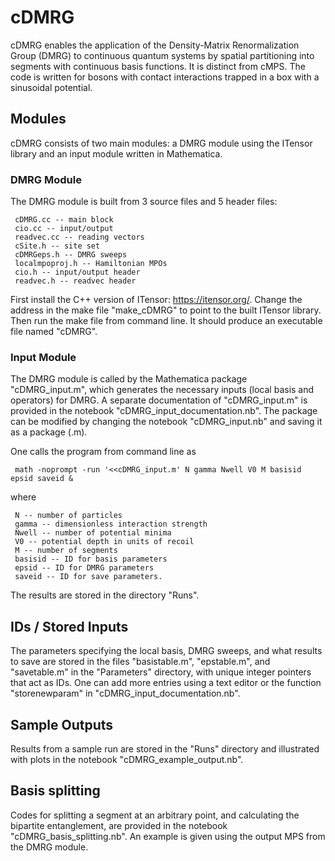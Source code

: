 # cDMRG

  cDMRG enables the application of the Density-Matrix Renormalization Group (DMRG) to continuous quantum systems by spatial partitioning into segments with continuous basis functions. It is distinct from cMPS. The code is written for bosons with contact interactions trapped in a box with a sinusoidal potential.


## Modules

  cDMRG consists of two main modules: a DMRG module using the ITensor library and an input module written in Mathematica.


### DMRG Module

  The DMRG module is built from 3 source files and 5 header files:

     cDMRG.cc -- main block
     cio.cc -- input/output
     readvec.cc -- reading vectors
     cSite.h -- site set
     cDMRGeps.h -- DMRG sweeps
     localmpoproj.h -- Hamiltonian MPOs
     cio.h -- input/output header
     readvec.h -- readvec header

  First install the C++ version of ITensor: https://itensor.org/. Change the address in the make file "make_cDMRG" to point to the built ITensor library. Then run the make file from command line. It should produce an executable file named "cDMRG".


### Input Module

  The DMRG module is called by the Mathematica package "cDMRG_input.m", which generates the necessary inputs (local basis and operators) for DMRG. A separate documentation of "cDMRG_input.m" is provided in the notebook "cDMRG_input_documentation.nb". The package can be modified by changing the notebook "cDMRG_input.nb" and saving it as a package (.m).

  One calls the program from command line as 

     math -noprompt -run '<<cDMRG_input.m' N gamma Nwell V0 M basisid epsid saveid &
  
  where
  
     N -- number of particles
     gamma -- dimensionless interaction strength
     Nwell -- number of potential minima
     V0 -- potential depth in units of recoil
     M -- number of segments
     basisid -- ID for basis parameters
     epsid -- ID for DMRG parameters
     saveid -- ID for save parameters.

  The results are stored in the directory "Runs".


## IDs / Stored Inputs

  The parameters specifying the local basis, DMRG sweeps, and what results to save are stored in the files "basistable.m", "epstable.m", and "savetable.m" in the "Parameters" directory, with unique integer pointers that act as IDs. One can add more entries using a text editor or the function "storenewparam" in "cDMRG_input_documentation.nb".


## Sample Outputs

  Results from a sample run are stored in the "Runs" directory and illustrated with plots in the notebook "cDMRG_example_output.nb".


## Basis splitting

  Codes for splitting a segment at an arbitrary point, and calculating the bipartite entanglement, are provided in the notebook "cDMRG_basis_splitting.nb". An example is given using the output MPS from the DMRG module.
